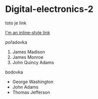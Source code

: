 # Digital-electronics-2

toto je link

[I'm an inline-style link](https://www.google.com)

pořadovka
1. James Madison
2. James Monroe
3. John Quincy Adams

bodovka
- George Washington
- John Adams
- Thomas Jefferson


